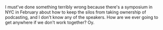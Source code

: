 I must've done something terribly wrong because there's a symposium in NYC in February about how to keep the silos from taking ownership of podcasting, and I don't know any of the speakers. How are we ever going to get anywhere if we don't work together? Oy.
